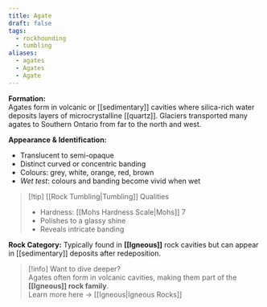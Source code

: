 ```yaml
---
title: Agate
draft: false
tags:
  - rockhounding
  - tumbling
aliases:
  - agates
  - Agates
  - Agate
---
```


**Formation:**  
Agates form in volcanic or [[sedimentary]] cavities where silica-rich water deposits layers of microcrystalline [[quartz]]. Glaciers transported many agates to Southern Ontario from far to the north and west.  

**Appearance & Identification:**  
- Translucent to semi-opaque  
- Distinct curved or concentric banding  
- Colours: grey, white, orange, red, brown  
- *Wet test*: colours and banding become vivid when wet  

> [!tip] [[Rock Tumbling|Tumbling]] Qualities  
> - Hardness: [[Mohs Hardness Scale|Mohs]] 7  
> - Polishes to a glassy shine  
> - Reveals intricate banding  

**Rock Category:** Typically found in **[[Igneous]]** rock cavities but can appear in [[sedimentary]] deposits after redeposition.  

> [!info] Want to dive deeper?  
> Agates often form in volcanic cavities, making them part of the **[[Igneous]] rock family**.  
> Learn more here → [[Igneous|Igneous Rocks]]

